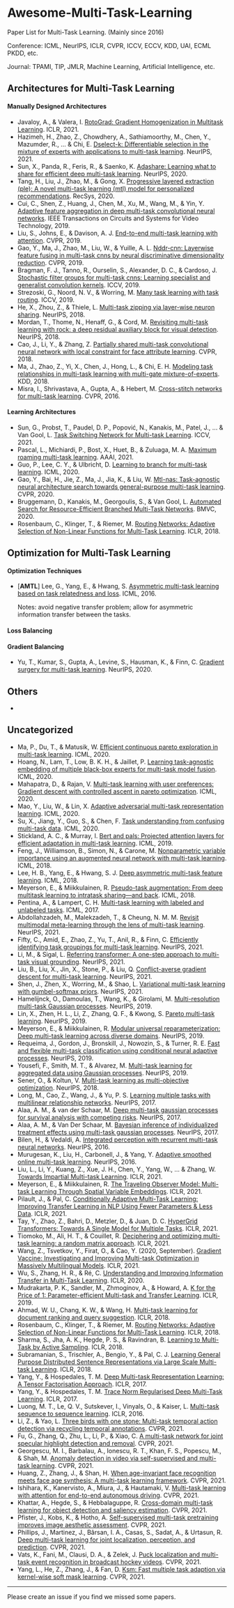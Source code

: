 # Awesome-Multi-Task-Learning
Paper List for Multi-Task Learning. (Mainly since 2016)

Conference: ICML, NeurIPS, ICLR, CVPR, ICCV, ECCV, KDD, UAI, ECML PKDD, etc.

Journal: TPAMI, TIP, JMLR, Machine Learning, Artificial Intelligence, etc.

## Architectures for Multi-Task Learning

#### Manually Designed Architectures

- Javaloy, A., & Valera, I. [RotoGrad: Gradient Homogenization in Multitask Learning](https://openreview.net/forum?id=T8wHz4rnuGL "RotoGrad"). ICLR, 2021.
- Hazimeh, H., Zhao, Z., Chowdhery, A., Sathiamoorthy, M., Chen, Y., Mazumder, R., ... & Chi, E. [Dselect-k: Differentiable selection in the mixture of experts with applications to multi-task learning](https://proceedings.neurips.cc/paper/2021/hash/f5ac21cd0ef1b88e9848571aeb53551a-Abstract.html "DSelect-k"). NeurIPS, 2021.
- Sun, X., Panda, R., Feris, R., & Saenko, K. [Adashare: Learning what to share for efficient deep multi-task learning](https://proceedings.neurips.cc/paper/2020/hash/634841a6831464b64c072c8510c7f35c-Abstract.html "AdaShare"). NeurIPS, 2020.
- Tang, H., Liu, J., Zhao, M., & Gong, X. [Progressive layered extraction (ple): A novel multi-task learning (mtl) model for personalized recommendations](https://dl.acm.org/doi/abs/10.1145/3383313.3412236?casa_token=6f07DDkXg64AAAAA:D5Yqu4LDFiTrxgOxrFqxa9GyD23wd0aOkUy8ceRo_W-yAYs1qF5jw3iyhOxA7V9YTqFoxBB_j41l "PLE"). RecSys, 2020.
- Cui, C., Shen, Z., Huang, J., Chen, M., Xu, M., Wang, M., & Yin, Y. [Adaptive feature aggregation in deep multi-task convolutional neural networks](https://ieeexplore.ieee.org/abstract/document/944988 "AFANet"). IEEE Transactions on Circuits and Systems for Video Technology, 2019.
- Liu, S., Johns, E., & Davison, A. J. [End-to-end multi-task learning with attention](https://openaccess.thecvf.com/content_CVPR_2019/html/Liu_End-To-End_Multi-Task_Learning_With_Attention_CVPR_2019_paper.html "MTAN"). CVPR, 2019.
- Gao, Y., Ma, J., Zhao, M., Liu, W., & Yuille, A. L. [Nddr-cnn: Layerwise feature fusing in multi-task cnns by neural discriminative dimensionality reduction](https://openaccess.thecvf.com/content_CVPR_2019/html/Gao_NDDR-CNN_Layerwise_Feature_Fusing_in_Multi-Task_CNNs_by_Neural_Discriminative_CVPR_2019_paper.html "NDDR-CNN"). CVPR, 2019.
- Bragman, F. J., Tanno, R., Ourselin, S., Alexander, D. C., & Cardoso, J. [Stochastic filter groups for multi-task cnns: Learning specialist and generalist convolution kernels](https://openaccess.thecvf.com/content_ICCV_2019/html/Bragman_Stochastic_Filter_Groups_for_Multi-Task_CNNs_Learning_Specialist_and_Generalist_ICCV_2019_paper.html "SFG"). ICCV, 2019.
- Strezoski, G., Noord, N. V., & Worring, M. [Many task learning with task routing](https://openaccess.thecvf.com/content_ICCV_2019/html/Strezoski_Many_Task_Learning_With_Task_Routing_ICCV_2019_paper.html "MaTL"). ICCV, 2019.
- He, X., Zhou, Z., & Thiele, L. [Multi-task zipping via layer-wise neuron sharing](https://proceedings.neurips.cc/paper/2018/hash/ad8e88c0f76fa4fc8e5474384142a00a-Abstract.html "MTZ"). NeurIPS, 2018.
- Mordan, T., Thome, N., Henaff, G., & Cord, M. [Revisiting multi-task learning with rock: a deep residual auxiliary block for visual detection](https://proceedings.neurips.cc/paper/2018/hash/7f5d04d189dfb634e6a85bb9d9adf21e-Abstract.html "ROCK"). NeurIPS, 2018.
- Cao, J., Li, Y., & Zhang, Z. [Partially shared multi-task convolutional neural network with local constraint for face attribute learning](https://openaccess.thecvf.com/content_cvpr_2018/html/Cao_Partially_Shared_Multi-Task_CVPR_2018_paper.html "PS-MCNN"). CVPR, 2018.
- Ma, J., Zhao, Z., Yi, X., Chen, J., Hong, L., & Chi, E. H. [Modeling task relationships in multi-task learning with multi-gate mixture-of-experts](https://dl.acm.org/doi/abs/10.1145/3219819.3220007 "MMoE)"). KDD, 2018.
- Misra, I., Shrivastava, A., Gupta, A., & Hebert, M. [Cross-stitch networks for multi-task learning](https://openaccess.thecvf.com/content_cvpr_2016/html/Misra_Cross-Stitch_Networks_for_CVPR_2016_paper.html "Cross-stitch"). CVPR, 2016.

#### Learning Architectures

- Sun, G., Probst, T., Paudel, D. P., Popović, N., Kanakis, M., Patel, J., ... & Van Gool, L. [Task Switching Network for Multi-task Learning](https://openaccess.thecvf.com/content/ICCV2021/html/Sun_Task_Switching_Network_for_Multi-Task_Learning_ICCV_2021_paper.html "TSNs"). ICCV, 2021.
- Pascal, L., Michiardi, P., Bost, X., Huet, B., & Zuluaga, M. A. [Maximum roaming multi-task learning](https://ojs.aaai.org/index.php/AAAI/article/view/17125 "MR"). AAAI, 2021.
- Guo, P., Lee, C. Y., & Ulbricht, D. [Learning to branch for multi-task learning](https://proceedings.mlr.press/v119/guo20e.html "LearnToBranch"). ICML, 2020.
- Gao, Y., Bai, H., Jie, Z., Ma, J., Jia, K., & Liu, W. [Mtl-nas: Task-agnostic neural architecture search towards general-purpose multi-task learning](https://openaccess.thecvf.com/content_CVPR_2020/html/Gao_MTL-NAS_Task-Agnostic_Neural_Architecture_Search_Towards_General-Purpose_Multi-Task_Learning_CVPR_2020_paper.html "MTL-NAS"). CVPR, 2020.
- Bruggemann, D., Kanakis, M., Georgoulis, S., & Van Gool, L. [Automated Search for Resource-Efficient Branched Multi-Task Networks](https://www.bmvc2020-conference.com/assets/papers/0359.pdf "BMTAS"). BMVC, 2020.
- Rosenbaum, C., Klinger, T., & Riemer, M. [Routing Networks: Adaptive Selection of Non-Linear Functions for Multi-Task Learning](https://openreview.net/forum?id=ry8dvM-R- "Routing Networks"). ICLR, 2018.

## Optimization for Multi-Task Learning

#### Optimization Techniques

- [**AMTL**] Lee, G., Yang, E., & Hwang, S. [Asymmetric multi-task learning based on task relatedness and loss](https://proceedings.mlr.press/v48/leeb16.html "AMTL"). ICML, 2016.

  Notes: avoid negative transfer problem; allow for asymmetric information transfer between the tasks.  

#### Loss Balancing

#### Gradient Balancing

- Yu, T., Kumar, S., Gupta, A., Levine, S., Hausman, K., & Finn, C. [Gradient surgery for multi-task learning](https://proceedings.neurips.cc/paper/2020/hash/3fe78a8acf5fda99de95303940a2420c-Abstract.html "PCGrad"). NeurIPS, 2020.

## Others

- 

## Uncategorized

- Ma, P., Du, T., & Matusik, W. [Efficient continuous pareto exploration in multi-task learning](https://proceedings.mlr.press/v119/ma20a.html "ParetoMTL"). ICML, 2020.
- Hoang, N., Lam, T., Low, B. K. H., & Jaillet, P. [Learning task-agnostic embedding of multiple black-box experts for multi-task model fusion](http://proceedings.mlr.press/v119/hoang20b.html).  ICML, 2020.
- Mahapatra, D., & Rajan, V. [Multi-task learning with user preferences: Gradient descent with controlled ascent in pareto optimization](http://proceedings.mlr.press/v119/mahapatra20a.html "EPO"). ICML, 2020.
- Mao, Y., Liu, W., & Lin, X. [Adaptive adversarial multi-task representation learning](https://proceedings.mlr.press/v119/mao20a.html "AMTRL"). ICML, 2020.
- Su, X., Jiang, Y., Guo, S., & Chen, F. [Task understanding from confusing multi-task data](http://proceedings.mlr.press/v119/su20b.html "CSL"). ICML, 2020.
- Stickland, A. C., & Murray, I. [Bert and pals: Projected attention layers for efficient adaptation in multi-task learning](https://proceedings.mlr.press/v97/stickland19a.html "PALs"). ICML, 2019.
- Feng, J., Williamson, B., Simon, N., & Carone, M. [Nonparametric variable importance using an augmented neural network with multi-task learning](https://proceedings.mlr.press/v80/feng18a.html). ICML, 2018.
- Lee, H. B., Yang, E., & Hwang, S. J. [Deep asymmetric multi-task feature learning](http://proceedings.mlr.press/v80/lee18d.html "Deep-AMTFL"). ICML, 2018.
- Meyerson, E., & Miikkulainen, R. [Pseudo-task augmentation: From deep multitask learning to intratask sharing—and back](https://proceedings.mlr.press/v80/meyerson18a.html "PTA"). ICML, 2018.
- Pentina, A., & Lampert, C. H. [Multi-task learning with labeled and unlabeled tasks](https://proceedings.mlr.press/v70/pentina17a.html). ICML, 2017.
- Abdollahzadeh, M., Malekzadeh, T., & Cheung, N. M. M. [Revisit multimodal meta-learning through the lens of multi-task learning](https://proceedings.neurips.cc/paper/2021/hash/7b3403f79b478699224bb449509694cf-Abstract.html "KML"). NeurIPS, 2021.
- Fifty, C., Amid, E., Zhao, Z., Yu, T., Anil, R., & Finn, C. [Efficiently identifying task groupings for multi-task learning](https://proceedings.neurips.cc/paper/2021/hash/e77910ebb93b511588557806310f78f1-Abstract.html). NeurIPS, 2021.
- Li, M., & Sigal, L. [Referring transformer: A one-step approach to multi-task visual grounding](https://proceedings.neurips.cc/paper/2021/hash/a376802c0811f1b9088828288eb0d3f0-Abstract.html). NeurIPS, 2021.
- Liu, B., Liu, X., Jin, X., Stone, P., & Liu, Q. [Conflict-averse gradient descent for multi-task learning](https://proceedings.neurips.cc/paper/2021/hash/9d27fdf2477ffbff837d73ef7ae23db9-Abstract.html "CAGrad"). NeurIPS, 2021.
- Shen, J., Zhen, X., Worring, M., & Shao, L. [Variational multi-task learning with gumbel-softmax priors](https://proceedings.neurips.cc/paper/2021/hash/afd4836712c5e77550897e25711e1d96-Abstract.html "VMTL"). NeurIPS, 2021.
- Hamelijnck, O., Damoulas, T., Wang, K., & Girolami, M. [Multi-resolution multi-task Gaussian processes](https://proceedings.neurips.cc/paper/2019/hash/0118a063b4aae95277f0bc1752c75abf-Abstract.html "MRGP"). NeurIPS, 2019.
- Lin, X., Zhen, H. L., Li, Z., Zhang, Q. F., & Kwong, S. [Pareto multi-task learning](https://proceedings.neurips.cc/paper/2019/hash/685bfde03eb646c27ed565881917c71c-Abstract.html "Pareto MTL"). NeurIPS, 2019.
- Meyerson, E., & Miikkulainen, R. [Modular universal reparameterization: Deep multi-task learning across diverse domains](https://proceedings.neurips.cc/paper/2019/hash/8526e0962a844e4a2f158d831d5fddf7-Abstract.html "MUiR"). NeurIPS, 2019.
- Requeima, J., Gordon, J., Bronskill, J., Nowozin, S., & Turner, R. E. [Fast and flexible multi-task classification using conditional neural adaptive processes](https://proceedings.neurips.cc/paper/2019/hash/1138d90ef0a0848a542e57d1595f58ea-Abstract.html "CNAPs"). NeurIPS, 2019.
- Yousefi, F., Smith, M. T., & Alvarez, M. [Multi-task learning for aggregated data using Gaussian processes](https://proceedings.neurips.cc/paper/2019/hash/64517d8435994992e682b3e4aa0a0661-Abstract.html). NeurIPS, 2019.
- Sener, O., & Koltun, V. [Multi-task learning as multi-objective optimization](https://proceedings.neurips.cc/paper/2018/hash/432aca3a1e345e339f35a30c8f65edce-Abstract.html). NeurIPS, 2018.
- Long, M., Cao, Z., Wang, J., & Yu, P. S. [Learning multiple tasks with multilinear relationship networks](https://proceedings.neurips.cc/paper/2017/hash/03e0704b5690a2dee1861dc3ad3316c9-Abstract.html "MRN"). NeurIPS, 2017.
- Alaa, A. M., & van der Schaar, M. [Deep multi-task gaussian processes for survival analysis with competing risks](https://proceedings.neurips.cc/paper/2017/hash/861dc9bd7f4e7dd3cccd534d0ae2a2e9-Abstract.html). NeurIPS, 2017.
- Alaa, A. M., & Van Der Schaar, M. [Bayesian inference of individualized treatment effects using multi-task gaussian processes](https://proceedings.neurips.cc/paper/2017/hash/6a508a60aa3bf9510ea6acb021c94b48-Abstract.html). NeurIPS, 2017.
- Bilen, H., & Vedaldi, A. [Integrated perception with recurrent multi-task neural networks](https://proceedings.neurips.cc/paper/2016/hash/06409663226af2f3114485aa4e0a23b4-Abstract.html). NeurIPS, 2016.
- Murugesan, K., Liu, H., Carbonell, J., & Yang, Y. [Adaptive smoothed online multi-task learning](https://proceedings.neurips.cc/paper/2016/hash/a869ccbcbd9568808b8497e28275c7c8-Abstract.html). NeurIPS, 2016.
- Liu, L., Li, Y., Kuang, Z., Xue, J. H., Chen, Y., Yang, W., ... & Zhang, W. [Towards Impartial Multi-task Learning](https://openreview.net/forum?id=IMPnRXEWpvr "IMTL"). ICLR, 2021.
- Meyerson, E., & Miikkulainen, R. [The Traveling Observer Model: Multi-task Learning Through Spatial Variable Embeddings](https://openreview.net/forum?id=qYda4oLEc1 "TOM"). ICLR, 2021.
- Pilault, J., & Pal, C. [Conditionally Adaptive Multi-Task Learning: Improving Transfer Learning in NLP Using Fewer Parameters & Less Data](https://openreview.net/forum?id=de11dbHzAMF "CA-MTL"). ICLR, 2021.
- Tay, Y., Zhao, Z., Bahri, D., Metzler, D., & Juan, D. C. [HyperGrid Transformers: Towards A Single Model for Multiple Tasks](https://openreview.net/forum?id=hiq1rHO8pNT). ICLR, 2021.
- Tiomoko, M., Ali, H. T., & Couillet, R. [Deciphering and optimizing multi-task learning: a random matrix approach](https://openreview.net/forum?id=Cri3xz59ga). ICLR, 2021.
- Wang, Z., Tsvetkov, Y., Firat, O., & Cao, Y. (2020, September). [Gradient Vaccine: Investigating and Improving Multi-task Optimization in Massively Multilingual Models](https://openreview.net/forum?id=F1vEjWK-lH_ "GradVac"). ICLR, 2021.
- Wu, S., Zhang, H. R., & Ré, C. [Understanding and Improving Information Transfer in Multi-Task Learning](https://openreview.net/forum?id=SylzhkBtDB&utm_campaign=%E6%AF%8E%E9%80%B1%20NLP%20%E8%AB%96%E6%96%87&utm_medium=email&utm_source=Revue%20newsletter). ICLR, 2020.
- Mudrakarta, P. K., Sandler, M., Zhmoginov, A., & Howard, A. [K for the Price of 1: Parameter-efficient Multi-task and Transfer Learning](https://openreview.net/forum?id=BJxvEh0cFQ). ICLR, 2019.
- Ahmad, W. U., Chang, K. W., & Wang, H. [Multi-task learning for document ranking and query suggestion](https://openreview.net/forum?id=SJ1nzBeA-). ICLR, 2018.
- Rosenbaum, C., Klinger, T., & Riemer, M. [Routing Networks: Adaptive Selection of Non-Linear Functions for Multi-Task Learning](https://openreview.net/forum?id=ry8dvM-R-). ICLR, 2018.
- Sharma, S., Jha, A. K., Hegde, P. S., & Ravindran, B. [Learning to Multi-Task by Active Sampling](https://openreview.net/forum?id=B1nZ1weCZ). ICLR, 2018.
- Subramanian, S., Trischler, A., Bengio, Y., & Pal, C. J. [Learning General Purpose Distributed Sentence Representations via Large Scale Multi-task Learning](https://openreview.net/forum?id=B18WgG-CZ&utm_campaign=piqcy&utm_medium=email&utm_source=Revue%20newsletter). ICLR, 2018.
- Yang, Y., & Hospedales, T. M. [Deep Multi-task Representation Learning: A Tensor Factorisation Approach](https://openreview.net/forum?id=SkhU2fcll). ICLR, 2017.
- Yang, Y., & Hospedales, T. M. [Trace Norm Regularised Deep Multi-Task Learning](https://openreview.net/forum?id=rknkNR7Ke). ICLR, 2017.
- Luong, M. T., Le, Q. V., Sutskever, I., Vinyals, O., & Kaiser, L. [Multi-task sequence to sequence learning](https://arxiv.org/abs/1511.06114). ICLR, 2016.
- Li, Z., & Yao, L. [Three birds with one stone: Multi-task temporal action detection via recycling temporal annotations](https://openaccess.thecvf.com/content/CVPR2021/html/Li_Three_Birds_with_One_Stone_Multi-Task_Temporal_Action_Detection_via_CVPR_2021_paper.html). CVPR, 2021.
- Fu, G., Zhang, Q., Zhu, L., Li, P., & Xiao, C. [A multi-task network for joint specular highlight detection and removal](https://openaccess.thecvf.com/content/CVPR2021/html/Fu_A_Multi-Task_Network_for_Joint_Specular_Highlight_Detection_and_Removal_CVPR_2021_paper.html). CVPR, 2021.
- Georgescu, M. I., Barbalau, A., Ionescu, R. T., Khan, F. S., Popescu, M., & Shah, M. [Anomaly detection in video via self-supervised and multi-task learning](https://openaccess.thecvf.com/content/CVPR2021/html/Georgescu_Anomaly_Detection_in_Video_via_Self-Supervised_and_Multi-Task_Learning_CVPR_2021_paper.html). CVPR, 2021.
- Huang, Z., Zhang, J., & Shan, H. [When age-invariant face recognition meets face age synthesis: A multi-task learning framework](https://openaccess.thecvf.com/content/CVPR2021/html/Huang_When_Age-Invariant_Face_Recognition_Meets_Face_Age_Synthesis_A_Multi-Task_CVPR_2021_paper.html). CVPR, 2021.
- Ishihara, K., Kanervisto, A., Miura, J., & Hautamaki, V. [Multi-task learning with attention for end-to-end autonomous driving](https://openaccess.thecvf.com/content/CVPR2021W/WAD/html/Ishihara_Multi-Task_Learning_With_Attention_for_End-to-End_Autonomous_Driving_CVPRW_2021_paper.html). CVPR, 2021.
- Khattar, A., Hegde, S., & Hebbalaguppe, R. [Cross-domain multi-task learning for object detection and saliency estimation](https://openaccess.thecvf.com/content/CVPR2021W/CLVision/html/Khattar_Cross-Domain_Multi-Task_Learning_for_Object_Detection_and_Saliency_Estimation_CVPRW_2021_paper.html). CVPR, 2021.
- Pfister, J., Kobs, K., & Hotho, A. [Self-supervised multi-task pretraining improves image aesthetic assessment](https://openaccess.thecvf.com/content/CVPR2021W/NTIRE/html/Pfister_Self-Supervised_Multi-Task_Pretraining_Improves_Image_Aesthetic_Assessment_CVPRW_2021_paper.html). CVPR, 2021.
- Phillips, J., Martinez, J., Bârsan, I. A., Casas, S., Sadat, A., & Urtasun, R. [Deep multi-task learning for joint localization, perception, and prediction](https://openaccess.thecvf.com/content/CVPR2021/html/Phillips_Deep_Multi-Task_Learning_for_Joint_Localization_Perception_and_Prediction_CVPR_2021_paper.html). CVPR, 2021.
- Vats, K., Fani, M., Clausi, D. A., & Zelek, J. [Puck localization and multi-task event recognition in broadcast hockey videos](https://openaccess.thecvf.com/content/CVPR2021W/CVSports/html/Vats_Puck_Localization_and_Multi-Task_Event_Recognition_in_Broadcast_Hockey_Videos_CVPRW_2021_paper.html). CVPR, 2021.
- Yang, L., He, Z., Zhang, J., & Fan, D. [Ksm: Fast multiple task adaption via kernel-wise soft mask learning](https://openaccess.thecvf.com/content/CVPR2021/html/Yang_KSM_Fast_Multiple_Task_Adaption_via_Kernel-Wise_Soft_Mask_Learning_CVPR_2021_paper.html). CVPR, 2021.

------

Please create an issue if you find we missed some papers.

